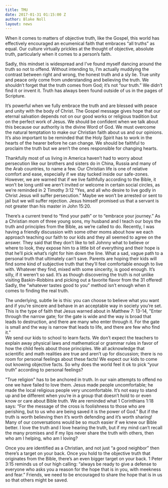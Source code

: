```yaml
---
title: TMU
date: 2017-01-31 01:15:00 Z
author: Blake Noll
layout: news
---
```


When it comes to matters of objective truth, like the Gospel, this world has effectively encouraged an ecumenical faith that embraces “all truths” as equal.  Our culture virtually prickles at the thought of objective, absolute truth, particularly when it comes to a person’s faith.   

Sadly, this mindset is widespread and I’ve found myself dancing around the truth so not to offend.  Without intending to, I’m actually muddying the contrast between right and wrong, the honest truth and a sly lie.  True unity and peace only come from understanding and believing the truth.  We shouldn’t forget that the truth comes from God; it’s not “our truth.” We didn’t find it or invent it.  Truth has always been found outside of us in the pages of Scripture.       

It’s powerful when we fully embrace the truth and are blessed with peace and unity with the body of Christ.  The Gospel message gives hope that our eternal salvation depends not on our good works or religious tradition but on the perfect work of Jesus.  We should be confident when we talk about this because our authority is the divine Word of God.  We must overcome the natural temptation to make our Christian faith about us and our opinions.  It’s also important to be reminded that the Holy Spirit has to work in the hearts of the hearer before he can change.  We should be faithful to proclaim the truth but we aren’t the ones responsible for changing hearts.

Thankfully most of us living in America haven’t had to worry about persecution like our brothers and sisters do in China, Russia and many of the Arab countries, to name a few.  Our Christian life is one of relative comfort and ease, especially if we stay tucked inside our safe-zones.  However, we are warned that if we live faithfully according to the Bible, it won’t be long until we aren’t invited or welcome in certain social circles, as we’re reminded in 2 Timothy 3:12 “Yes, and all who desire to live godly in Christ Jesus will suffer persecution.”  Maybe we won’t be arrested or sent to jail but we will suffer rejection.  Jesus himself promised us that a servant is not greater than his master in John 15:20.

There’s a current trend to “find your path” or to “embrace your journey.”  As a Christian mom of three young sons, my husband and I teach our boys the truth and principles from the Bible, as we’re called to do.  Recently, I was having a friendly discussion with some other moms about how we each approach teaching our faith to our kids and they all seemed to agree on the answer.  They said that they don’t like to tell Johnny what to believe or where to look, they expose him to a little bit of everything and their hope is that he’ll pick what’s right for him down the line.  What a sad, vague path to a personal truth that ultimately can’t save.  Parents are hoping their kids will find some kind of subjective truth that they’ll feel comfortable enough to live with.  Whatever they find, mixed with some sincerity, is good enough.  It’s silly, if it weren’t so sad.  It’s as though discovering the truth is not unlike visiting Baskin-Robbins and picking out a favorite flavor from the 31 offered!  Sadly, the “whatever tastes good to you” method isn’t enough when it comes to finding the real truth.  

The underlying, subtle lie is this: you can choose to believe what you want and if you’re sincere and behave in an acceptable way in society you’re set.  This is the type of faith that Jesus warned about in Matthew 7: 13-14, "Enter through the narrow gate; for the gate is wide and the way is broad that leads to destruction, and there are many who enter through it.  For the gate is small and the way is narrow that leads to life, and there are few who find it.”      
We send our kids to school to learn facts.  We don’t expect the teachers to explain away physical laws and mathematical or grammar rules in favor of how the child feels about those principles.  We all acknowledge that scientific and math realities are true and aren’t up for discussion; there is no room for personal feelings about these facts!  We expect our kids to come out knowing objective facts.  So why does the world feel it ok to pick “your truth” according to personal feelings?  


"True religion" has to be anchored in truth.  In our vain attempts to offend no one we have failed to love them.  Jesus made people uncomfortable; he made the local religious people very uncomfortable.  It’s not easy to stand up and be different when you’re in a group that doesn’t hold to or even know or care about Bible truth.  We are reminded what 1 Corinthians 1:18 says: “For the message of the cross is foolishness to those who are perishing, but to us who are being saved it is the power of God.”  But if the truth is worth believing then it’s worth defending and it’s worth sharing!  Many of our conversations would be so much easier if we knew our Bible better.  I love the truth and I love hearing the truth, but if my mind can’t recall the many promises and if my lips never share the truth with others, then who am I helping, who am I loving?       

Once you are identified as a Christian, and not just “a good neighbor” then there’s a target on your back.  Once you hold to the objective truth that originates from the Bible, there’s an even bigger target on your back.  1 Peter 3:15 reminds us of our high calling: “always be ready to give a defense to everyone who asks you a reason for the hope that is in you, with meekness and fear.”  Friends, we need to be encouraged to share the hope that is in us so that others might be saved.
